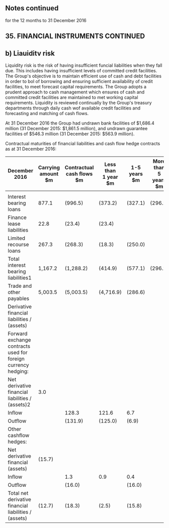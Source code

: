 ## Notes continued

for the 12 months to 31 December 2016

## 35. FINANCIAL INSTRUMENTS CONTINUED

## b) Liauiditv risk

Liquidity risk is the risk of having insufficient funcial liabilities when they fall due. This includes having insufficient levels of committed credit facilities. The Group's objective is to maintain efficient use of cash and debt facilities in order to bol of borrowing and ensuring sufficient availability of credit facilities, to meet forecast capital requirements. The Group adopts a prudent approach to cash management which ensures of cash and committed credit facilities are maintained to met working capital requirements. Liquidity is reviewed continually by the Group's treasury departments through daily cash wof available credit facilities and forecasting and matching of cash flows.

At 31 December 2016 the Group had undrawn bank facilities of \$1,686.4 million (31 December 2015: \$1,861.5 million), and undrawn guarantee facilities of \$546.3 million (31 December 2015: \$563.9 million).

Contractual maturities of financial liabilities and cash flow hedge contracts as at 31 December 2016:

| December 2016                                                    | Carrying<br>amount<br>\$m | Contractual<br>cash flows<br>\$m | Less than<br>1 year<br>\$m | 1-5 years<br>\$m | More than<br>5 years<br>\$m |
|------------------------------------------------------------------|---------------------------|----------------------------------|----------------------------|------------------|-----------------------------|
|                                                                  |                           |                                  |                            |                  |                             |
| Interest bearing loans                                           | 877.1                     | (996.5)                          | (373.2)                    | (327.1)          | (296.2)                     |
| Finance lease liabilities                                        | 22.8                      | (23.4)                           | (23.4)                     |                  |                             |
| Limited recourse loans                                           | 267.3                     | (268.3)                          | (18.3)                     | (250.0)          |                             |
| Total interest bearing liabilities1                              | 1,167.2                   | (1,288.2)                        | (414.9)                    | (577.1)          | (296.2)                     |
| Trade and other payables                                         | 5,003.5                   | (5,003.5)                        | (4,716.9)                  | (286.6)          |                             |
| Derivative financial liabilities / (assets)                      |                           |                                  |                            |                  |                             |
| Forward exchange contracts used for foreign<br>currency hedging: |                           |                                  |                            |                  |                             |
| Net derivative financial liabilities / (assets)2                 | 3.0                       |                                  |                            |                  |                             |
| Inflow                                                           |                           | 128.3                            | 121.6                      | 6.7              |                             |
| Outflow                                                          |                           | (131.9)                          | (125.0)                    | (6.9)            |                             |
| Other cashflow hedges:                                           |                           |                                  |                            |                  |                             |
| Net derivative financial (assets)                                | (15.7)                    |                                  |                            |                  |                             |
| Inflow                                                           |                           | 1.3                              | 0.9                        | 0.4              |                             |
| Outflow                                                          |                           | (16.0)                           |                            | (16.0)           |                             |
| Total net derivative financial liabilities / (assets)            | (12.7)                    | (18.3)                           | (2.5)                      | (15.8)           |                             |